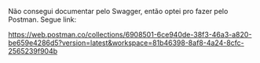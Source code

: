 Não consegui documentar pelo Swagger, então optei pro fazer pelo Postman. Segue link:

https://web.postman.co/collections/6908501-6ce940de-38f3-46a3-a820-be659e4286d5?version=latest&workspace=81b46398-8af8-4a24-8cfc-2565239f904b